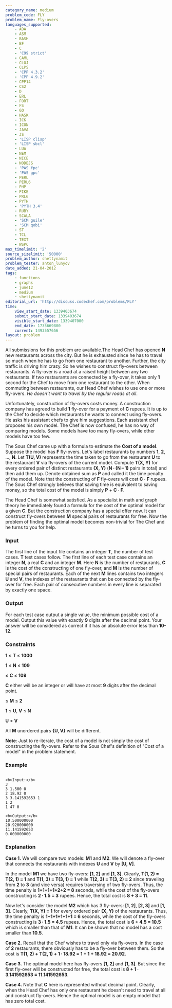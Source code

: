 ```yaml
---
category_name: medium
problem_code: FLY
problem_name: Fly-overs
languages_supported:
    - ADA
    - ASM
    - BASH
    - BF
    - C
    - 'C99 strict'
    - CAML
    - CLOJ
    - CLPS
    - 'CPP 4.3.2'
    - 'CPP 4.9.2'
    - CPP14
    - CS2
    - D
    - ERL
    - FORT
    - FS
    - GO
    - HASK
    - ICK
    - ICON
    - JAVA
    - JS
    - 'LISP clisp'
    - 'LISP sbcl'
    - LUA
    - NEM
    - NICE
    - NODEJS
    - 'PAS fpc'
    - 'PAS gpc'
    - PERL
    - PERL6
    - PHP
    - PIKE
    - PRLG
    - PYTH
    - 'PYTH 3.4'
    - RUBY
    - SCALA
    - 'SCM guile'
    - 'SCM qobi'
    - ST
    - TCL
    - TEXT
    - WSPC
max_timelimit: '2'
source_sizelimit: '50000'
problem_author: shettynamit
problem_tester: anton_lunyov
date_added: 21-04-2012
tags:
    - functions
    - graphs
    - june12
    - medium
    - shettynamit
editorial_url: 'http://discuss.codechef.com/problems/FLY'
time:
    view_start_date: 1339403674
    submit_start_date: 1339403674
    visible_start_date: 1339407000
    end_date: 1735669800
    current: 1493557656
layout: problem
---
```

All submissions for this problem are available.The Head Chef has opened **N** new restaurants across the city. But he is exhausted since he has to travel so much when he has to go from one restaurant to another. Further, the city traffic is driving him crazy. So he wishes to construct fly-overs between restaurants. A fly-over is a road at a raised height between any two restaurants. If two restaurants are connected by a fly-over, it takes only **1** second for the Chef to move from one restaurant to the other. When commuting between restaurants, our Head Chef wishes to use one or more fly-overs. _He doesn't want to travel by the regular roads at all_.

Unfortunately, construction of fly-overs costs money. A construction company has agreed to build **1** fly-over for a payment of **C** rupees. It is up to the Chef to decide which restaurants he wants to connect using fly-overs. He asks his assistant chefs to give him suggestions. Each assistant chef proposes his own model. The Chef is now confused, he has no way of comparing models. Some models have too many fly-overs, while other models have too few.

The Sous Chef came up with a formula to estimate the **Cost of a model**. Suppose the model has **F** fly-overs. Let's label restaurants by numbers **1**, **2**, ..., **N**. Let **T(U, V)** represents the time taken to go from the restaurant **U** to the restaurant **V** via fly-overs of the current model. Compute **T(X, Y)** for every ordered pair of distinct restaurants **(X, Y)** (**N ∙ (N – 1)**  pairs in total) and then add them up. Denote obtained sum as **P** and called it the time penalty of the model. Note that the constructing of **F** fly-overs will cost **C** ∙ **F** rupees. The Sous Chef strongly believes that saving time is equivalent to saving money, so the total cost of the model is simply **P** + **C** ∙ **F**.

The Head Chef is somewhat satisfied. As a specialist in math and graph theory he immediately found a formula for the cost of the optimal model for a given **C**. But the construction company has a special offer now. It can construct fly-overs between **M** special pairs of restaurants for free. Now the problem of finding the optimal model becomes non-trivial for The Chef and he turns to you for help.

### Input

The first line of the input file contains an integer **T**, the number of test cases. **T** test cases follow. The first line of each test case contains an integer **N**, a real **C** and an integer **M**. Here **N** is the number of restaurants, **C** is the cost of the constructing of one fly-over, and **M** is the number of special pairs of restaurants. Each of the next **M** lines contains two integers **U** and **V**, the indexes of the restaurants that can be connected by the fly-over for free. Each pair of consecutive numbers in every line is separated by exactly one space.

### Output

For each test case output a single value, the minimum possible cost of a model. Output this value with exactly **9** digits after the decimal point. Your answer will be considered as correct if it has an absolute error less than **10-12**.

### Constraints

**1** ≤ **T** ≤ **1000**

**1** ≤ **N** ≤ **109**

 ≤ **C** ≤ **109**

**C** either will be an integer or will have at most **9** digits after the decimal point.

 ≤ **M** ≤ **2**

**1** ≤ **U**, **V** ≤ **N**

**U** ≠ **V**

All **M** unordered pairs **{U, V}** will be different.

**Note**: Just to re-iterate, the cost of a model is not simply the cost of constructing the fly-overs. Refer to the Sous Chef's definition of "Cost of a model" in the problem statement.

### Example

```

<b>Input:</b>
3
3 1.500 0
2 18.92 0
3 3.141592653 1
1 2
1 47 0

<b>Output:</b>
10.500000000
20.920000000
11.141592653
0.000000000

```
### Explanation

**Case 1.** We will compare two models: **M1** and **M2**. We will denote a fly-over that connects the restaurants with indexes **U** and **V** by **\[U, V\]**.

In the model **M1** we have two fly-overs: **\[1, 2\]** and **\[1, 3\]**. Clearly, **T(1, 2) = T(2, 1) = 1** and **T(1, 3) = T(3, 1) = 1** while **T(2, 3) = T(3, 2) = 2** since traveling from **2** to **3** (and vice versa) requires traversing of two fly-overs. Thus, the time penalty is **1+1+1+1+2+2 = 8** seconds, while the cost of the fly-overs constructing is **2 ∙ 1.5 = 3** rupees. Hence, the total cost is **8 + 3 = 11**.

Now let's consider the model **M2** which has 3 fly-overs: **\[1, 2\]**, **\[2, 3\]** and **\[1, 3\]**. Clearly, **T(X, Y) = 1** for every ordered pair **(X, Y)** of the restaurants. Thus, the time penalty is **1+1+1+1+1+1 = 6** seconds, while the cost of the fly-overs constructing is **3 ∙ 1.5 = 4.5** rupees. Hence, the total cost is **6 + 4.5 = 10.5** which is smaller than that of **M1**. It can be shown that no model has a cost smaller than **10.5**.

**Case 2.** Recall that the Chef wishes to travel only via fly-overs. In the case of **2** restaurants, there obviously has to be a fly-over between them. So the cost is **T(1, 2) + T(2, 1) + 1 ∙ 18.92 = 1 + 1 + 18.92 = 20.92**.

**Case 3.** The optimal model here has fly-overs **\[1, 2\]** and **\[1, 3\]**. But since the first fly-over will be constructed for free, the total cost is **8 + 1 ∙ 3.141592653 = 11.141592653**.

**Case 4.** Note that **C** here is represented without decimal point. Clearly, when the Head Chef has only one restaurant he doesn't need to travel at all and construct fly-overs. Hence the optimal model is an empty model that has zero total cost.